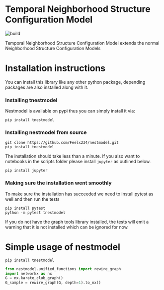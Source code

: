 # Temporal Neighborhood Structure Configuration Model


![build](https://github.com/Feelx234/temp-nestmodel/actions/workflows/pythonapp.yml/badge.svg)

Temporal Neighborhood Structure Configuration Model extends the normal Neighborhood Structure Configuration Models


# Installation instructions
You can install this library like any other python package, depending packages are also installed along with it.

### Installing tnestmodel
Nestmodel is available on pypi thus you can simply install it via:
```
pip install tnestmodel
```

### Installing nestmodel from source
```
git clone https://github.com/Feelx234/nestmodel.git
pip install tnestmodel
```
The installation should take less than a minute.
If you also want to notebooks in the scripts folder please install `jupyter` as outlined below.
```
pip install jupyter
```

### Making sure the installation went smoothly

To make sure the installation has succeeded we need to install pytest as well and then run the tests
```
pip install pytest
python -m pytest tnestmodel
```
If you do not have the graph tools library installed, the tests will emit a warning that it is not installed which can be ignored for now.


# Simple usage of nestmodel
```
pip install tnestmodel
```

```python
from nestmodel.unified_functions import rewire_graph
import networkx as nx
G = nx.karate_club_graph()
G_sample = rewire_graph(G, depth=1).to_nx()
```



